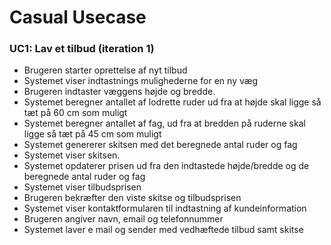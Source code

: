 # Casual Usecase

### UC1: Lav et tilbud (iteration 1)

- Brugeren starter oprettelse af nyt tilbud
- Systemet viser indtastnings mulighederne for en ny væg
- Brugeren indtaster væggens højde og bredde.
- Systemet beregner antallet af lodrette ruder ud fra at højde skal ligge så tæt på 60 cm som muligt
- Systemet beregner antallet af fag, ud fra at bredden på ruderne skal ligge så tæt på 45 cm som muligt
- Systemet genererer skitsen med det beregnede antal ruder og fag
- Systemet viser skitsen.
- Systemet opdaterer prisen ud fra den indtastede højde/bredde og de beregnede antal ruder og fag
- Systemet viser tilbudsprisen
- Brugeren bekræfter den viste skitse og tilbudsprisen
- Systemet viser kontaktformularen til indtastning af kundeinformation
- Brugeren angiver navn, email og telefonnummer
- Systemet laver e mail og sender med vedhæftede tilbud samt skitse




